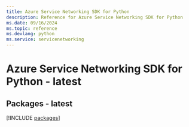 ```yaml
---
title: Azure Service Networking SDK for Python
description: Reference for Azure Service Networking SDK for Python
ms.date: 09/16/2024
ms.topic: reference
ms.devlang: python
ms.service: servicenetworking
---
```

# Azure Service Networking SDK for Python - latest
## Packages - latest
[!INCLUDE [packages](service-networking-index.md)]